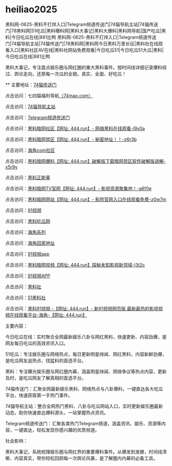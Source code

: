 # heiliao2025
黑料网-0625-黑料不打烊入口|Telegram频道传送门|74猫导航主站|74猫传送门|78黑料网|51吃瓜|黑料曝料网|黑料大事记|黑料大爆料|黑料网导航|国产吃瓜|黑料|今日吃瓜在线|881比鸭
黑料网-0625-黑料不打烊入口|Telegram频道传送门|74猫导航主站|74猫传送门|78黑料网|黑料网今日黑料万里长征|黑料社在线观看入口|黑料社区AV在线|黑料社网站免费观看|今日吃瓜51|今日吃瓜51大瓜|黑料|今日吃瓜在线|881比鸭


黑料大事记，专注盘点娱乐圈与网红圈的重大黑料事件。按时间线详细记录爆料经过、舆论走向，还原每一次瓜的全貌。真实、全面、好吃瓜！

** 主要地址：<a href="https://74mao.com/">74猫传送门</a>

点击访问：七四猫福利导航<a href="https://74mao.com/">（74mao.com）</a>

点击访问：<a href="https://74mao.com/">74猫导航主站</a>

点击访问：<a href="https://74mao.com/">Telegram频道传送门</a>

点击访问：<a href="https://aw1-09.pages.dev/">黑料暗网社区【网址: 444.run】- 网络黑料在线观看-l9x0a</a>  

点击访问：<a href="https://aw4-08.pages.dev/">黑料暗网禁区【网址: 444.run】- 秘密地址！！-z6r3b</a>  

点击访问：<a href="https://hj-219.pages.dev/">海角com社区</a>  

点击访问：<a href="https://aw6-08.pages.dev/">黑料暗网爆料【网址: 444.run】破解版下载暗网禁区软件破解版讲解-x5r9y</a>  

点击访问：<a href="https://cg8-12.pages.dev/">黑料正能量</a>  

点击访问：<a href="https://aw7-08.pages.dev/">黑料暗网TV官网【网址: 444.run】- 影视资源聚集地！-a6f0e</a>  

点击访问：<a href="https://aw10-08.pages.dev/">黑料暗网网站【网址: 444.run】- 影院官网入口在线观看免费-z0w7m</a>  

点击访问：<a href="https://hj-149.pages.dev/">91视频</a>  

点击访问：<a href="https://chiguaqunzhongde.pages.dev/">黑料吃瓜网</a>  

点击访问：<a href="https://hj-156.pages.dev/">海角系列</a>  

点击访问：<a href="https://hj-161.pages.dev/">海角回家地址</a>  

点击访问：<a href="https://hj-162.pages.dev/">91视频app</a>  

点击访问：<a href="https://aw8-08.pages.dev/">黑料暗网视频【网址: 444.run】探秘未知影视新领域-j3t2c</a>  

点击访问：<a href="https://hj-170.pages.dev/">91视频APP</a>  

点击访问：<a href="https://hls-15.pages.dev/">黑料社</a>  

点击访问：<a href="https://hls-17.pages.dev/">51黑料社</a>  

点击访问：<a href="https://hj-697.pages.dev/">黑料91视频 -【网址: 444.run】- 新91视频网页版 最新最热的影视视频在线观看平台-海角-【网址: 444.run】</a>  

主要内容：

今日吃瓜在线：实时聚合全网最新娱乐八卦与网红黑料，快速更新、内容劲爆，是网友每日吃瓜的高效资讯入口。

51吃瓜：专注娱乐圈与网络热点，每日更新明星绯闻、网红黑料，内容新鲜劲爆，是吃瓜网友追热点、找猛料的首选平台。


黑料：专注曝光娱乐圈与网红圈内幕，涵盖明星绯闻、网络争议等热点内容，更新及时，是吃瓜网友了解真相的首选平台。

74猫传送门：汇聚全网最新娱乐黑料、网络热点与八卦爆料，一键直达各大吃瓜平台，快速获取第一手热门事件。

74猫导航主站：整合全网热门黑料、八卦与吃瓜网站入口，实时更新娱乐圈最新动态，助你快速直达爆料源头，一站掌握热点资讯。

Telegram频道传送门：汇聚各类热门Telegram频道，涵盖资讯、娱乐、资源等内容，一键直达，轻松发现你感兴趣的优质频道。

社会影响：

黑料大事记，系统梳理娱乐圈与网红界的重要爆料事件。从爆发到发酵，时间线清晰、内容真实，带你轻松回顾每一次舆论风暴，是了解圈内内幕的必备工具。

<span style="display:none;">[Canonical link](）</span>
